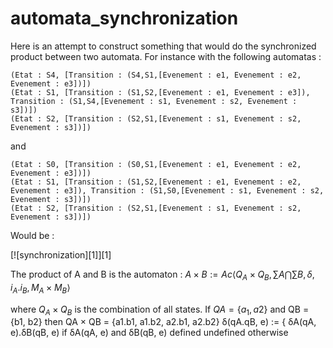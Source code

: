 # automata_synchronization

Here is an attempt to construct something that would do the synchronized product between two automata. For instance with the following automatas :

```
(Etat : S4, [Transition : (S4,S1,[Evenement : e1, Evenement : e2, Evenement : e3])])
(Etat : S1, [Transition : (S1,S2,[Evenement : e1, Evenement : e3]), Transition : (S1,S4,[Evenement : s1, Evenement : s2, Evenement : s3])])
(Etat : S2, [Transition : (S2,S1,[Evenement : s1, Evenement : s2, Evenement : s3])])
``` 

and

```
(Etat : S0, [Transition : (S0,S1,[Evenement : e1, Evenement : e2, Evenement : e3])])
(Etat : S1, [Transition : (S1,S2,[Evenement : e1, Evenement : e2, Evenement : e3]), Transition : (S1,S0,[Evenement : s1, Evenement : s2, Evenement : s3])])
(Etat : S2, [Transition : (S2,S1,[Evenement : s1, Evenement : s2, Evenement : s3])])
``` 

Would be :

[![synchronization][1]][1]


The product of A and B is the automaton : 
$A \times B := Ac⟨Q_A \times Q_B, \sum A \bigcap \sum B, \delta, i_A.i_B, M_A \times M_B⟩$

where $Q_A \times Q_B$ is the combination of all states. If $QA = \{a_1, a2\}$ and QB = {b1, b2}
then QA × QB = {a1.b1, a1.b2, a2.b1, a2.b2}
δ(qA.qB, e) := {
δA(qA, e).δB(qB, e) if δA(qA, e) and δB(qB, e) defined
undefined otherwise
